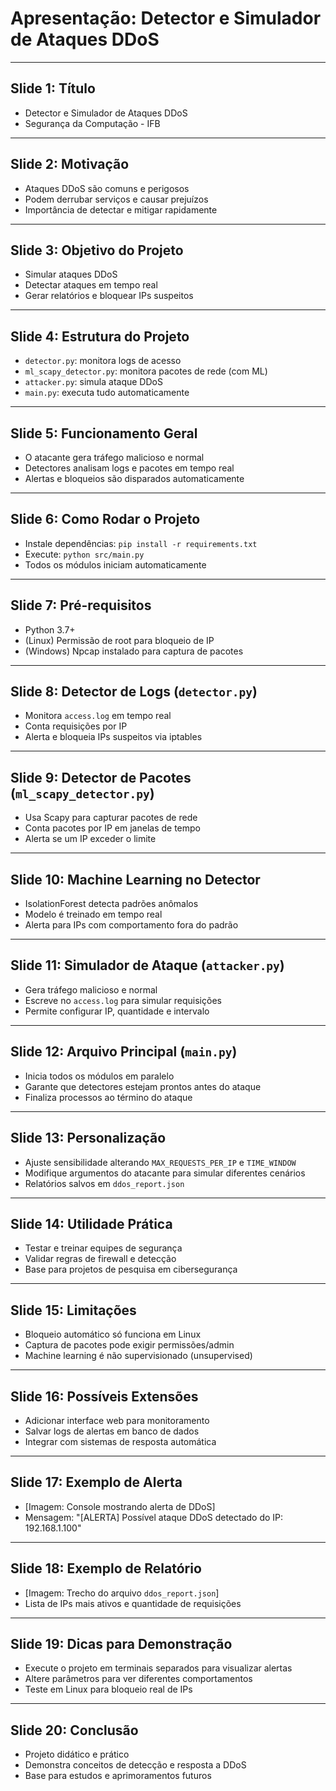 # Apresentação: Detector e Simulador de Ataques DDoS

---

## Slide 1: Título
- Detector e Simulador de Ataques DDoS
- Segurança da Computação - IFB

---

## Slide 2: Motivação
- Ataques DDoS são comuns e perigosos
- Podem derrubar serviços e causar prejuízos
- Importância de detectar e mitigar rapidamente

---

## Slide 3: Objetivo do Projeto
- Simular ataques DDoS
- Detectar ataques em tempo real
- Gerar relatórios e bloquear IPs suspeitos

---

## Slide 4: Estrutura do Projeto
- `detector.py`: monitora logs de acesso
- `ml_scapy_detector.py`: monitora pacotes de rede (com ML)
- `attacker.py`: simula ataque DDoS
- `main.py`: executa tudo automaticamente

---

## Slide 5: Funcionamento Geral
- O atacante gera tráfego malicioso e normal
- Detectores analisam logs e pacotes em tempo real
- Alertas e bloqueios são disparados automaticamente

---

## Slide 6: Como Rodar o Projeto
- Instale dependências: `pip install -r requirements.txt`
- Execute: `python src/main.py`
- Todos os módulos iniciam automaticamente

---

## Slide 7: Pré-requisitos
- Python 3.7+
- (Linux) Permissão de root para bloqueio de IP
- (Windows) Npcap instalado para captura de pacotes

---

## Slide 8: Detector de Logs (`detector.py`)
- Monitora `access.log` em tempo real
- Conta requisições por IP
- Alerta e bloqueia IPs suspeitos via iptables

---

## Slide 9: Detector de Pacotes (`ml_scapy_detector.py`)
- Usa Scapy para capturar pacotes de rede
- Conta pacotes por IP em janelas de tempo
- Alerta se um IP exceder o limite

---

## Slide 10: Machine Learning no Detector
- IsolationForest detecta padrões anômalos
- Modelo é treinado em tempo real
- Alerta para IPs com comportamento fora do padrão

---

## Slide 11: Simulador de Ataque (`attacker.py`)
- Gera tráfego malicioso e normal
- Escreve no `access.log` para simular requisições
- Permite configurar IP, quantidade e intervalo

---

## Slide 12: Arquivo Principal (`main.py`)
- Inicia todos os módulos em paralelo
- Garante que detectores estejam prontos antes do ataque
- Finaliza processos ao término do ataque

---

## Slide 13: Personalização
- Ajuste sensibilidade alterando `MAX_REQUESTS_PER_IP` e `TIME_WINDOW`
- Modifique argumentos do atacante para simular diferentes cenários
- Relatórios salvos em `ddos_report.json`

---

## Slide 14: Utilidade Prática
- Testar e treinar equipes de segurança
- Validar regras de firewall e detecção
- Base para projetos de pesquisa em cibersegurança

---

## Slide 15: Limitações
- Bloqueio automático só funciona em Linux
- Captura de pacotes pode exigir permissões/admin
- Machine learning é não supervisionado (unsupervised)

---

## Slide 16: Possíveis Extensões
- Adicionar interface web para monitoramento
- Salvar logs de alertas em banco de dados
- Integrar com sistemas de resposta automática

---

## Slide 17: Exemplo de Alerta
- [Imagem: Console mostrando alerta de DDoS]
- Mensagem: "[ALERTA] Possível ataque DDoS detectado do IP: 192.168.1.100"

---

## Slide 18: Exemplo de Relatório
- [Imagem: Trecho do arquivo `ddos_report.json`]
- Lista de IPs mais ativos e quantidade de requisições

---

## Slide 19: Dicas para Demonstração
- Execute o projeto em terminais separados para visualizar alertas
- Altere parâmetros para ver diferentes comportamentos
- Teste em Linux para bloqueio real de IPs

---

## Slide 20: Conclusão
- Projeto didático e prático
- Demonstra conceitos de detecção e resposta a DDoS
- Base para estudos e aprimoramentos futuros
